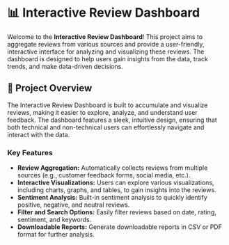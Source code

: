 # 📊 Interactive Review Dashboard

Welcome to the **Interactive Review Dashboard**! This project aims to aggregate reviews from various sources and provide a user-friendly, interactive interface for analyzing and visualizing these reviews. The dashboard is designed to help users gain insights from the data, track trends, and make data-driven decisions.

## 🚀 Project Overview

The Interactive Review Dashboard is built to accumulate and visualize reviews, making it easier to explore, analyze, and understand user feedback. The dashboard features a sleek, intuitive design, ensuring that both technical and non-technical users can effortlessly navigate and interact with the data.

### Key Features
- **Review Aggregation:** Automatically collects reviews from multiple sources (e.g., customer feedback forms, social media, etc.).
- **Interactive Visualizations:** Users can explore various visualizations, including charts, graphs, and tables, to gain insights into the reviews.
- **Sentiment Analysis:** Built-in sentiment analysis to quickly identify positive, negative, and neutral reviews.
- **Filter and Search Options:** Easily filter reviews based on date, rating, sentiment, and keywords.
- **Downloadable Reports:** Generate downloadable reports in CSV or PDF format for further analysis.

